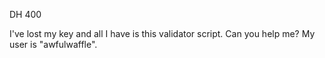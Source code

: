 DH
400


I've lost my key and all I have is this validator script. Can you help me? My user is "awfulwaffle".
